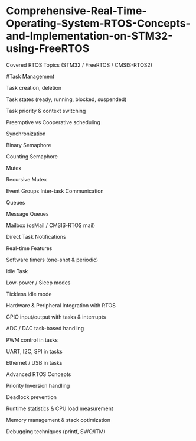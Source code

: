 # Comprehensive-Real-Time-Operating-System-RTOS-Concepts-and-Implementation-on-STM32-using-FreeRTOS





Covered RTOS Topics (STM32 / FreeRTOS / CMSIS-RTOS2)

#Task Management

Task creation, deletion

Task states (ready, running, blocked, suspended)

Task priority & context switching

Preemptive vs Cooperative scheduling

Synchronization

Binary Semaphore

Counting Semaphore

Mutex

Recursive Mutex

Event Groups
Inter-task Communication

Queues

Message Queues

Mailbox (osMail / CMSIS-RTOS mail)

Direct Task Notifications

Real-time Features

Software timers (one-shot & periodic)

Idle Task

Low-power / Sleep modes

Tickless idle mode

Hardware & Peripheral Integration with RTOS

GPIO input/output with tasks & interrupts

ADC / DAC task-based handling

PWM control in tasks

UART, I2C, SPI in tasks

Ethernet / USB in tasks

Advanced RTOS Concepts

Priority Inversion handling

Deadlock prevention

Runtime statistics & CPU load measurement

Memory management & stack optimization

Debugging techniques (printf, SWO/ITM)
